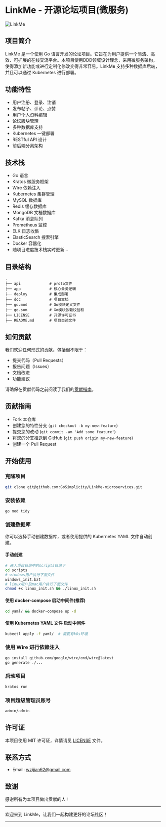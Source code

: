 # LinkMe - 开源论坛项目(微服务)

![LinkMe](https://socialify.git.ci/GoSimplicity/LinkMe-microservices/image?description=1&font=Source%20Code%20Pro&forks=1&issues=1&language=1&logo=https%3A%2F%2Fgithub.com%2Fwangzijian2002%2FLinkMe%2Fassets%2F71474660%2F22ef2063-ab82-481f-898f-29d95fa70236&name=1&pattern=Solid&pulls=1&stargazers=1&theme=Dark)

## 项目简介
LinkMe 是一个使用 Go 语言开发的论坛项目。它旨在为用户提供一个简洁、高效、可扩展的在线交流平台。本项目使用DDD领域设计理念，采用微服务架构，使得添加新功能或进行定制化修改变得非常容易。LinkMe 支持多种数据库后端，并且可以通过 Kubernetes 进行部署。

## 功能特性
- 用户注册、登录、注销
- 发布帖子、评论、点赞
- 用户个人资料编辑
- 论坛版块管理
- 多种数据库支持
- Kubernetes 一键部署
- RESTful API 设计
- 前后端分离架构

## 技术栈
- Go 语言
- Kratos 微服务框架
- Wire 依赖注入
- Kubernetes 集群管理
- MySQL 数据库
- Redis 缓存数据库
- MongoDB 文档数据库
- Kafka 消息队列
- Prometheus 监控
- ELK 日志收集
- ElasticSearch 搜索引擎
- Docker 容器化
- 随项目进度技术栈实时更新...

## 目录结构
```
.
├── api             # proto文件
├── app             # 核心业务逻辑
├── deploy          # 集成部署
├── doc             # 项目文档
├── go.mod          # Go模块定义文件
├── go.sum          # Go模块依赖校验和
├── LICENSE         # 开源许可证书
├── README.md       # 项目自述文件
```

## 如何贡献
我们欢迎任何形式的贡献，包括但不限于：
- 提交代码（Pull Requests）
- 报告问题（Issues）
- 文档改进
- 功能建议

请确保在贡献代码之前阅读了我们的[贡献指南](#贡献指南)。

## 贡献指南
- Fork 本仓库
- 创建您的特性分支 (`git checkout -b my-new-feature`)
- 提交您的改动 (`git commit -am 'Add some feature'`)
- 将您的分支推送到 GitHub (`git push origin my-new-feature`)
- 创建一个 Pull Request

## 开始使用
### 克隆项目
```bash
git clone git@github.com:GoSimplicity/LinkMe-microservices.git
```

### 安装依赖
```bash
go mod tidy
```

### 创建数据库
你可以选择手动创建数据库，或者使用提供的 Kubernetes YAML 文件自动创建。

#### 手动创建
```bash
# 进入项目目录中的scripts目录下
cd scripts
# windows用户执行下面文件
windows_init.bat
# linux用户及mac用户执行下面文件
chmod +x linux_init.sh && ./linux_init.sh
```

#### 使用 docker-compose 启动中间件(推荐)
```bash
cd yaml/ && docker-compose up -d
```

#### 使用 Kubernetes YAML 文件 启动中间件
```bash
kubectl apply -f yaml/  # 需要有k8s环境
```

### 使用 Wire 进行依赖注入
```bash
go install github.com/google/wire/cmd/wire@latest
go generate ./...
```

### 启动项目
```bash
kratos run
```

### 项目超级管理员账号
```bash
admin/admin
```

## 许可证
本项目使用 MIT 许可证，详情请见 [LICENSE](./LICENSE) 文件。

## 联系方式
- Email: [wzijian62@gmail.com](mailto:wzijian62@gmail.com)

## 致谢
感谢所有为本项目做出贡献的人！

---
欢迎来到 LinkMe，让我们一起构建更好的论坛社区！

---
